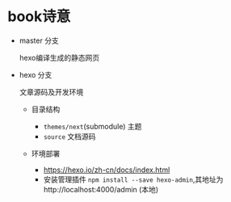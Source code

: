 # book诗意

* master 分支
    
    hexo编译生成的静态网页

* hexo 分支

    文章源码及开发环境

    * 目录结构
        * `themes/next`(submodule) 主题
        * `source` 文档源码
    
    * 环境部署
        * https://hexo.io/zh-cn/docs/index.html
        * 安装管理插件 ``` npm install --save hexo-admin ```,其地址为 http://localhost:4000/admin (本地)
        
